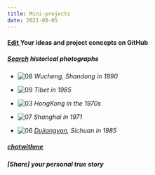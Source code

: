 ```yaml
---
title: Mini-projects
date: 2021-08-05
---
```


#### <u>[Edit](https://github.com/muyun/dev.mini-project/blob/master/README.md) </u>  Your ideas and project concepts on GitHub  


##### <u>[Search](https://github.com/muyun/dev.kbs/tree/master/myart)</u> historical photographs  
* ![08](/img/08.jpg)   *Wucheng, Shandong in 1890*  

* ![09](/img/09.jpg)   *Tibet in 1985*  

* ![03](/img/03.jpg)   *HongKong in the 1970s* 

* ![07](/img/07.jpg)   *Shanghai in 1971* 

* ![06](/img/06.jpg)   *[Dujiangyan](https://en.wikipedia.org/wiki/Dujiangyan), Sichuan in 1985*  


##### <u>[chatwithme](https://github.com/muyun/dev.kbs/tree/master/chatwithme)</u>  


##### [Share] your personal true story    